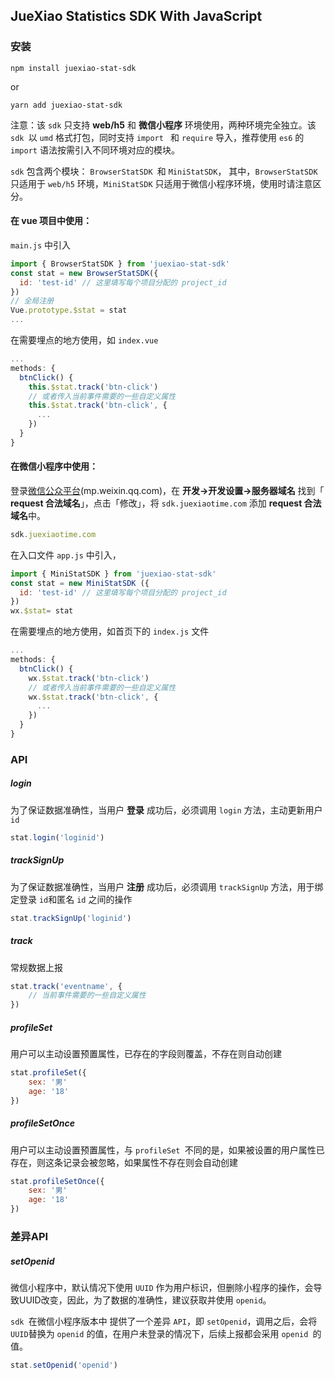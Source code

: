 ## JueXiao Statistics SDK With JavaScript

### 安装

```shell
npm install juexiao-stat-sdk
```

or

```shell
yarn add juexiao-stat-sdk
```

注意：该 `sdk` 只支持 **web/h5**  和 **微信小程序** 环境使用，两种环境完全独立。该 `sdk `以 `umd` 格式打包，同时支持  `import ` 和 `require` 导入，推荐使用 `es6` 的 `import` 语法按需引入不同环境对应的模块。

`sdk` 包含两个模块： `BrowserStatSDK `和  `MiniStatSDK`， 其中，`BrowserStatSDK `只适用于 `web/h5` 环境，`MiniStatSDK` 只适用于微信小程序环境，使用时请注意区分。

#### 在 vue 项目中使用：

`main.js` 中引入

```javascript
import { BrowserStatSDK } from 'juexiao-stat-sdk'
const stat = new BrowserStatSDK({
  id: 'test-id' // 这里填写每个项目分配的 project_id
})
// 全局注册
Vue.prototype.$stat = stat
...
```

在需要埋点的地方使用，如 `index.vue`

```javascript
...
methods: {
  btnClick() {
    this.$stat.track('btn-click')
    // 或者传入当前事件需要的一些自定义属性
    this.$stat.track('btn-click', {
      ...
    })
  }
}
```

#### 在微信小程序中使用：

登录[微信公众平台](http://mp.weixin.qq.com/)(mp.weixin.qq.com)，在 **开发→开发设置->服务器域名** 找到「 **request 合法域名**」，点击「修改」，将 `sdk.juexiaotime.com` 添加 **request 合法域名**中。

```javascript
sdk.juexiaotime.com
```

在入口文件 `app.js` 中引入，

```javascript
import { MiniStatSDK } from 'juexiao-stat-sdk'
const stat = new MiniStatSDK ({
  id: 'test-id' // 这里填写每个项目分配的 project_id
})
wx.$stat= stat
```

在需要埋点的地方使用，如首页下的 `index.js` 文件

```javascript
...
methods: {
  btnClick() {
    wx.$stat.track('btn-click')
    // 或者传入当前事件需要的一些自定义属性
    wx.$stat.track('btn-click', {
      ...
    })
  }
}
```

### **API**

##### login

为了保证数据准确性，当用户 **登录** 成功后，必须调用 `login` 方法，主动更新用户 `id`

```javascript
stat.login('loginid')
```

##### trackSignUp

为了保证数据准确性，当用户 **注册** 成功后，必须调用 `trackSignUp` 方法，用于绑定登录  `id`和匿名 `id` 之间的操作

```javascript
stat.trackSignUp('loginid')
```

##### track

常规数据上报

```javascript
stat.track('eventname', {
    // 当前事件需要的一些自定义属性
})
```

##### profileSet

用户可以主动设置预置属性，已存在的字段则覆盖，不存在则自动创建

```javascript
stat.profileSet({
    sex: '男'
    age: '18'
})
```

##### profileSetOnce

用户可以主动设置预置属性，与 `profileSet `不同的是，如果被设置的用户属性已存在，则这条记录会被忽略，如果属性不存在则会自动创建

```javascript
stat.profileSetOnce({
    sex: '男'
    age: '18'
})
```

### 差异API

##### setOpenid

微信小程序中，默认情况下使用 `UUID` 作为用户标识，但删除小程序的操作，会导致UUID改变，因此，为了数据的准确性，建议获取并使用 `openid`。

`sdk `在微信小程序版本中 提供了一个差异 `API`，即 `setOpenid`，调用之后，会将 `UUID`替换为 `openid` 的值，在用户未登录的情况下，后续上报都会采用 `openid `的值。

```javascript
stat.setOpenid('openid')
```
